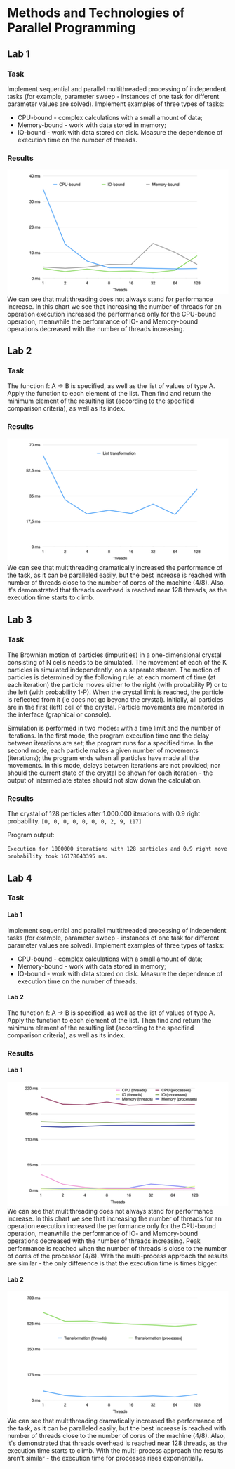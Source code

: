 # Methods and Technologies of Parallel Programming

## Lab 1

### Task
Implement sequential and parallel multithreaded processing of independent tasks (for example, parameter sweep -
instances of one task for different parameter values are solved). Implement examples of three types of tasks:
- CPU-bound - complex calculations with a small amount of data;
- Memory-bound - work with data stored in memory;
- IO-bound - work with data stored on disk.
Measure the dependence of execution time on the number of threads.

### Results
![Lab 1 Results](./Lab1/src/main/resources/res/chart.jpeg)
We can see that multithreading does not always stand for performance increase. In this chart we see that
increasing the number of threads for an operation execution increased the performance only for the CPU-bound operation,
meanwhile the performance of IO- and Memory-bound operations decreased with the number of threads increasing.

## Lab 2

### Task

The function f: A → B is specified, as well as the list of values of type A. Apply the function to each element of the
list. Then find and return the minimum element of the resulting list (according to the specified comparison criteria),
as well as its index.

### Results

![Lab 2 Results](./Lab2/src/main/resources/res/chart.jpeg)
We can see that multithreading dramatically increased the performance of the task, as it can be paralleled easily, but
the best increase is reached with number of threads close to the number of cores of the machine (4/8). Also, it's
demonstrated that threads overhead is reached near 128 threads, as the execution time starts to climb.

## Lab 3

### Task

The Brownian motion of particles (impurities) in a one-dimensional crystal consisting of N cells needs to be simulated.
The movement of each of the K particles is simulated independently, on a separate stream. The motion of particles is
determined by the following rule: at each moment of time (at each iteration) the particle moves either to the right
(with probability P) or to the left (with probability 1-P). When the crystal limit is reached, the particle is
reflected from it (ie does not go beyond the crystal). Initially, all particles are in the first (left) cell of the
crystal. Particle movements are monitored in the interface (graphical or console).

Simulation is performed in two modes: with a time limit and the number of iterations. In the first mode, the program
execution time and the delay between iterations are set; the program runs for a specified time. In the second mode,
each particle makes a given number of movements (iterations); the program ends when all particles have made all the
movements. In this mode, delays between iterations are not provided; nor should the current state of the crystal be
shown for each iteration - the output of intermediate states should not slow down the calculation.

### Results

The crystal of 128 perticles after 1.000.000 iterations with 0.9 right probability.
`[0, 0, 0, 0, 0, 0, 0, 2, 9, 117]`

Program output:

`Execution for 1000000 iterations with 128 particles and 0.9 right move probability took 16178043395 ns.`

## Lab 4

### Task

#### Lab 1

Implement sequential and parallel multithreaded processing of independent tasks (for example, parameter sweep -
instances of one task for different parameter values are solved). Implement examples of three types of tasks:

- CPU-bound - complex calculations with a small amount of data;
- Memory-bound - work with data stored in memory;
- IO-bound - work with data stored on disk.
  Measure the dependence of execution time on the number of threads.

#### Lab 2

The function f: A → B is specified, as well as the list of values of type A. Apply the function to each element of the
list. Then find and return the minimum element of the resulting list (according to the specified comparison criteria),
as well as its index.

### Results

#### Lab 1

![Lab 4.1 Results](./Lab4/src/main/resources/lab1/res/chart.jpeg)
We can see that multithreading does not always stand for performance increase. In this chart we see that
increasing the number of threads for an operation execution increased the performance only for the CPU-bound operation,
meanwhile the performance of IO- and Memory-bound operations decreased with the number of threads increasing. Peak
performance is reached when the number of threads is close to the number of cores of the processor (4/8). With the
multi-process approach the results are similar - the only difference is that the execution time is times bigger.

#### Lab 2

![Lab 4.2 Results](./Lab4/src/main/resources/lab2/res/chart.jpeg)
We can see that multithreading dramatically increased the performance of the task, as it can be paralleled easily, but
the best increase is reached with number of threads close to the number of cores of the machine (4/8). Also, it's
demonstrated that threads overhead is reached near 128 threads, as the execution time starts to climb. With the
multi-process approach the results aren't similar - the execution time for processes rises exponentially.
